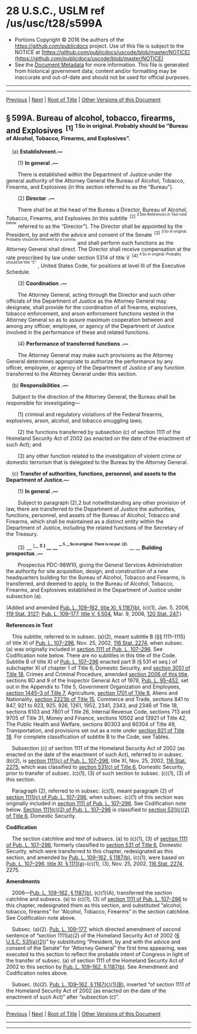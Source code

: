 ---
---

# 28 U.S.C., USLM ref /us/usc/t28/s599A

* Portions Copyright © 2016 the authors of the https://github.com/publicdocs project.
  Use of this file is subject to the NOTICE at [https://github.com/publicdocs/uscode/blob/master/NOTICE](https://github.com/publicdocs/uscode/blob/master/NOTICE)
* See the [Document Metadata](././../../../../..//README.md) for more information.
  This file is generated from historical government data; content and/or formatting may be inaccurate and out-of-date and should not be used for official purposes.

----------
----------

[Previous](./../../../../..//us/usc/t28/ptII/ch40A/m__us_usc_t28_ptII_ch40A.md) | [Next](./../../../../..//us/usc/t28/ptII/ch40A/m__us_usc_t28_s599B.md) | [Root of Title](./../../../../../) | [Other Versions of this Document](https://publicdocs.github.io/go/links?ns=uslm&ref=%2Fus%2Fusc%2Ft28%2Fs599A)

## § 599A. Bureau of alcohol, tobacco, firearms, and Explosives  <sup>\[1\]</sup>  <sup><sup> 1 So in original. Probably should be “Bureau of Alcohol, Tobacco, Firearms, and Explosives”. </sup></sup> 

    (a) __Establishment.—__ 

        (1)  __In general__  __.—__ 

        There is established within the Department of Justice under the general authority of the Attorney General the Bureau of Alcohol, Tobacco, Firearms, and Explosives (in this section referred to as the “Bureau”).

        (2)  __Director__  __.—__ 

        There shall be at the head of the Bureau a Director, Bureau of Alcohol, Tobacco, Firearms, and Explosives (in this subtitle  <sup>\[2\]</sup>  <sup><sup> 2 See References in Text note below. </sup></sup>  referred to as the “Director”). The Director shall be appointed by the President, by and with the advice and consent of the Senate  <sup>\[3\]</sup>  <sup><sup> 3 So in original. Probably should be followed by a comma. </sup></sup>  and shall perform such functions as the Attorney General shall direct. The Director shall receive compensation at the rate prescribed by law under section 5314 of title V  <sup>\[4\]</sup>  <sup><sup> 4 So in original. Probably should be title “5”. </sup></sup> , United States Code, for positions at level III of the Executive Schedule.

        (3)  __Coordination__  __.—__ 

        The Attorney General, acting through the Director and such other officials of the Department of Justice as the Attorney General may designate, shall provide for the coordination of all firearms, explosives, tobacco enforcement, and arson enforcement functions vested in the Attorney General so as to assure maximum cooperation between and among any officer, employee, or agency of the Department of Justice involved in the performance of these and related functions.

        (4)  __Performance of transferred functions__  __.—__ 

        The Attorney General may make such provisions as the Attorney General determines appropriate to authorize the performance by any officer, employee, or agency of the Department of Justice of any function transferred to the Attorney General under this section.

    (b)  __Responsibilities__  __.—__ 

    Subject to the direction of the Attorney General, the Bureau shall be responsible for investigating—

        (1) criminal and regulatory violations of the Federal firearms, explosives, arson, alcohol, and tobacco smuggling laws;

        (2) the functions transferred by subsection (c) of section 1111 of the Homeland Security Act of 2002 (as enacted on the date of the enactment of such Act); and

        (3) any other function related to the investigation of violent crime or domestic terrorism that is delegated to the Bureau by the Attorney General.

    (c) __Transfer of authorities, functions, personnel, and assets to the Department of Justice.—__ 

        (1)  __In general__  __.—__ 

        Subject to paragraph (2),2 but notwithstanding any other provision of law, there are transferred to the Department of Justice the authorities, functions, personnel, and assets of the Bureau of Alcohol, Tobacco and Firearms, which shall be maintained as a distinct entity within the Department of Justice, including the related functions of the Secretary of the Treasury.

        (3)  __ <sup>\[__  __5__  __\]</sup> __  __ <sup><sup> __  __5__  __ So in original. There is no par. (2).__  __ </sup></sup> __   __Building prospectus__  __.—__ 

        Prospectus PDC-98W10, giving the General Services Administration the authority for site acquisition, design, and construction of a new headquarters building for the Bureau of Alcohol, Tobacco and Firearms, is transferred, and deemed to apply, to the Bureau of Alcohol, Tobacco, Firearms, and Explosives established in the Department of Justice under subsection (a).

(Added and amended [Pub. L. 109–162, title XI, § 1187(b)][/us/pl/109/162/s1187/b], (c)(1), Jan. 5, 2006, [119 Stat. 3127][/us/stat/119/3127]; [Pub. L. 109–177, title V, § 504][/us/pl/109/177/s504], Mar. 9, 2006, [120 Stat. 247][/us/stat/120/247].)

 __References in Text__ 

    This subtitle, referred to in subsec. (a)(2), meant subtitle B (§§ 1111–1115) of title XI of [Pub. L. 107–296][/us/pl/107/296], Nov. 25, 2002, [116 Stat. 2274][/us/stat/116/2274], when subsec. (a) was originally included in [section 1111 of Pub. L. 107–296][/us/pl/107/296/s1111]. See Codification note below. There are no subtitles in this title of the Code. Subtitle B of title XI of [Pub. L. 107–296][/us/pl/107/296] enacted part B (§ 531 et seq.) of subchapter XI of chapter 1 of Title 6, Domestic Security, and [section 3051 of Title 18][/us/usc/t18/s3051], Crimes and Criminal Procedure, amended [section 2006 of this title][/us/usc/t28/s2006], sections 8D and 9 of the Inspector General Act of 1978, [Pub. L. 95–452][/us/pl/95/452], set out in the Appendix to Title 5, Government Organization and Employees, [section 1445–3 of Title 7][/us/usc/t7/s1445–3], Agriculture, [section 1701 of Title 8][/us/usc/t8/s1701], Aliens and Nationality, [section 2223b of Title 15][/us/usc/t15/s2223b], Commerce and Trade, sections 841 to 847, 921 to 923, 925, 926, 1261, 1952, 2341, 2343, and 2346 of Title 18, sections 6103 and 7801 of Title 26, Internal Revenue Code, sections 713 and 9705 of Title 31, Money and Finance, sections 10502 and 13921 of Title 42, The Public Health and Welfare, sections 80303 and 80304 of Title 49, Transportation, and provisions set out as a note under [section 921 of Title 18][/us/usc/t18/s921]. For complete classification of subtitle B to the Code, see Tables.

    Subsection (c) of section 1111 of the Homeland Security Act of 2002 (as enacted on the date of the enactment of such Act), referred to in subsec. (b)(2), is [section 1111(c) of Pub. L. 107–296][/us/pl/107/296/s1111/c], title XI, Nov. 25, 2002, [116 Stat. 2275][/us/stat/116/2275], which was classified to [section 531(c) of Title 6][/us/usc/t6/s531/c], Domestic Security, prior to transfer of subsec. (c)(1), (3) of such section to subsec. (c)(1), (3) of this section.

    Paragraph (2), referred to in subsec. (c)(1), meant paragraph (2) of [section 1111(c) of Pub. L. 107–296][/us/pl/107/296/s1111/c], when subsec. (c)(1) of this section was originally included in [section 1111 of Pub. L. 107–296][/us/pl/107/296/s1111]. See Codification note below. [Section 1111(c)(2) of Pub. L. 107–296][/us/pl/107/296/s1111/c/2] is classified to [section 531(c)(2) of Title 6][/us/usc/t6/s531/c/2], Domestic Security.

 __Codification__ 

    The section catchline and text of subsecs. (a) to (c)(1), (3) of [section 1111 of Pub. L. 107–296][/us/pl/107/296/s1111], formerly classified to [section 531 of Title 6][/us/usc/t6/s531], Domestic Security, which were transferred to this chapter, redesignated as this section, and amended by [Pub. L. 109–162, § 1187(b)][/us/pl/109/162/s1187/b], (c)(1), were based on [Pub. L. 107–296, title XI, § 1111(a)][/us/pl/107/296/s1111/a]–(c)(1), (3), Nov. 25, 2002, [116 Stat. 2274][/us/stat/116/2274], 2275.

 __Amendments__ 

    2006—[Pub. L. 109–162, § 1187(b)][/us/pl/109/162/s1187/b], (c)(1)(A), transferred the section catchline and subsecs. (a) to (c)(1), (3) of [section 1111 of Pub. L. 107–296][/us/pl/107/296/s1111] to this chapter, redesignated them as this section, and substituted “alcohol, tobacco, firearms” for “Alcohol, Tobacco, Firearms” in the section catchline. See Codification note above.

    Subsec. (a)(2). [Pub. L. 109–177][/us/pl/109/177], which directed amendment of second sentence of “section 1111(a)(2) of the Homeland Security Act of 2002 ([6 U.S.C. 531(a)(2)][/us/usc/t6/s531/a/2])” by substituting “President, by and with the advice and consent of the Senate” for “Attorney General” the first time appearing, was executed to this section to reflect the probable intent of Congress in light of the transfer of subsec. (a) of section 1111 of the Homeland Security Act of 2002 to this section by [Pub. L. 109–162, § 1187(b)][/us/pl/109/162/s1187/b]. See Amendment and Codification notes above.

    Subsec. (b)(2). [Pub. L. 109–162, § 1187(c)(1)(B)][/us/pl/109/162/s1187/c/1/B], inserted “of section 1111 of the Homeland Security Act of 2002 (as enacted on the date of the enactment of such Act)” after “subsection (c)”.

----------

[Previous](./../../../../..//us/usc/t28/ptII/ch40A/m__us_usc_t28_ptII_ch40A.md) | [Next](./../../../../..//us/usc/t28/ptII/ch40A/m__us_usc_t28_s599B.md) | [Root of Title](./../../../../../) | [Other Versions of this Document](https://publicdocs.github.io/go/links?ns=uslm&ref=%2Fus%2Fusc%2Ft28%2Fs599A)

----------
----------

[/us/pl/109/162/s1187/b]: https://publicdocs.github.io/go/links?ns=uslm&ref=%2Fus%2Fpl%2F109%2F162%2Fs1187%2Fb
[/us/stat/119/3127]: https://publicdocs.github.io/go/links?ns=uslm&ref=%2Fus%2Fstat%2F119%2F3127
[/us/pl/109/177/s504]: https://publicdocs.github.io/go/links?ns=uslm&ref=%2Fus%2Fpl%2F109%2F177%2Fs504
[/us/stat/120/247]: https://publicdocs.github.io/go/links?ns=uslm&ref=%2Fus%2Fstat%2F120%2F247
[/us/pl/107/296]: https://publicdocs.github.io/go/links?ns=uslm&ref=%2Fus%2Fpl%2F107%2F296
[/us/stat/116/2274]: https://publicdocs.github.io/go/links?ns=uslm&ref=%2Fus%2Fstat%2F116%2F2274
[/us/pl/107/296/s1111]: https://publicdocs.github.io/go/links?ns=uslm&ref=%2Fus%2Fpl%2F107%2F296%2Fs1111
[/us/pl/107/296]: https://publicdocs.github.io/go/links?ns=uslm&ref=%2Fus%2Fpl%2F107%2F296
[/us/usc/t18/s3051]: https://publicdocs.github.io/go/links?ns=uslm&ref=%2Fus%2Fusc%2Ft18%2Fs3051
[/us/usc/t28/s2006]: https://publicdocs.github.io/go/links?ns=uslm&ref=%2Fus%2Fusc%2Ft28%2Fs2006
[/us/pl/95/452]: https://publicdocs.github.io/go/links?ns=uslm&ref=%2Fus%2Fpl%2F95%2F452
[/us/usc/t7/s1445–3]: https://publicdocs.github.io/go/links?ns=uslm&ref=%2Fus%2Fusc%2Ft7%2Fs1445%E2%80%933
[/us/usc/t8/s1701]: https://publicdocs.github.io/go/links?ns=uslm&ref=%2Fus%2Fusc%2Ft8%2Fs1701
[/us/usc/t15/s2223b]: https://publicdocs.github.io/go/links?ns=uslm&ref=%2Fus%2Fusc%2Ft15%2Fs2223b
[/us/usc/t18/s921]: https://publicdocs.github.io/go/links?ns=uslm&ref=%2Fus%2Fusc%2Ft18%2Fs921
[/us/pl/107/296/s1111/c]: https://publicdocs.github.io/go/links?ns=uslm&ref=%2Fus%2Fpl%2F107%2F296%2Fs1111%2Fc
[/us/stat/116/2275]: https://publicdocs.github.io/go/links?ns=uslm&ref=%2Fus%2Fstat%2F116%2F2275
[/us/usc/t6/s531/c]: https://publicdocs.github.io/go/links?ns=uslm&ref=%2Fus%2Fusc%2Ft6%2Fs531%2Fc
[/us/pl/107/296/s1111/c]: https://publicdocs.github.io/go/links?ns=uslm&ref=%2Fus%2Fpl%2F107%2F296%2Fs1111%2Fc
[/us/pl/107/296/s1111]: https://publicdocs.github.io/go/links?ns=uslm&ref=%2Fus%2Fpl%2F107%2F296%2Fs1111
[/us/pl/107/296/s1111/c/2]: https://publicdocs.github.io/go/links?ns=uslm&ref=%2Fus%2Fpl%2F107%2F296%2Fs1111%2Fc%2F2
[/us/usc/t6/s531/c/2]: https://publicdocs.github.io/go/links?ns=uslm&ref=%2Fus%2Fusc%2Ft6%2Fs531%2Fc%2F2
[/us/pl/107/296/s1111]: https://publicdocs.github.io/go/links?ns=uslm&ref=%2Fus%2Fpl%2F107%2F296%2Fs1111
[/us/usc/t6/s531]: https://publicdocs.github.io/go/links?ns=uslm&ref=%2Fus%2Fusc%2Ft6%2Fs531
[/us/pl/109/162/s1187/b]: https://publicdocs.github.io/go/links?ns=uslm&ref=%2Fus%2Fpl%2F109%2F162%2Fs1187%2Fb
[/us/pl/107/296/s1111/a]: https://publicdocs.github.io/go/links?ns=uslm&ref=%2Fus%2Fpl%2F107%2F296%2Fs1111%2Fa
[/us/stat/116/2274]: https://publicdocs.github.io/go/links?ns=uslm&ref=%2Fus%2Fstat%2F116%2F2274
[/us/pl/109/162/s1187/b]: https://publicdocs.github.io/go/links?ns=uslm&ref=%2Fus%2Fpl%2F109%2F162%2Fs1187%2Fb
[/us/pl/107/296/s1111]: https://publicdocs.github.io/go/links?ns=uslm&ref=%2Fus%2Fpl%2F107%2F296%2Fs1111
[/us/pl/109/177]: https://publicdocs.github.io/go/links?ns=uslm&ref=%2Fus%2Fpl%2F109%2F177
[/us/usc/t6/s531/a/2]: https://publicdocs.github.io/go/links?ns=uslm&ref=%2Fus%2Fusc%2Ft6%2Fs531%2Fa%2F2
[/us/pl/109/162/s1187/b]: https://publicdocs.github.io/go/links?ns=uslm&ref=%2Fus%2Fpl%2F109%2F162%2Fs1187%2Fb
[/us/pl/109/162/s1187/c/1/B]: https://publicdocs.github.io/go/links?ns=uslm&ref=%2Fus%2Fpl%2F109%2F162%2Fs1187%2Fc%2F1%2FB


